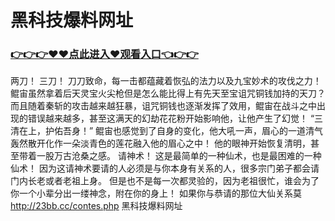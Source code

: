 # 黑科技爆料网址
### <a href="https://github.com/nsjhd/rous/issues/1">👉👉👉♥♥点此进入♥观看入口👈👉👉</a>
 两刀！
    三刀！
    刀刀致命，每一击都蕴藏着恢弘的法力以及九宝妙术的攻伐之力！
    鲲宙虽然拿着后天灵宝火尖枪但是怎么能比得上有先天至宝诅咒铜钱加持的天刀？
    而且随着秦斩的攻击越来越狂暴，诅咒铜钱也逐渐发挥了效用，鲲宙在战斗之中出现的错误越来越多，甚至这满天的幻劫花花粉开始影响他，让他产生了幻觉！
    “三清在上，护佑吾身！”
    鲲宙也感觉到了自身的变化，他大吼一声，眉心的一道清气轰然散开化作一朵淡青色的莲花融入他的眉心之中！
    他的眼神开始恢复清明，甚至带着一股万古沧桑之感。
    请神术！
    这是最简单的一种仙术，也是最困难的一种仙术！
    因为这请神术要请的人必须是与你本身有关系的人，很多宗门弟子都会请门内长老或者老祖上身。
    但是也不是每一次都灵验的，因为老祖很忙，谁会为了你一个小辈分出一缕神念，附在你的身上！
    如果你与恭请的那位大仙关系莫
http://23bb.cc/contes.php
黑科技爆料网址
